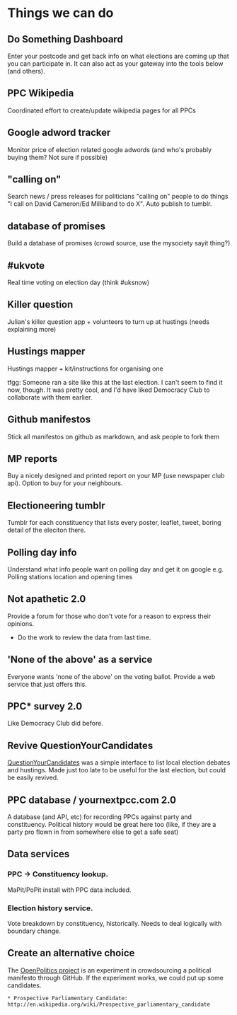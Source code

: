# Things we can do

## Do Something Dashboard

Enter your postcode and get back info on what elections are coming up that you can participate in. It can also act as your gateway into the tools below (and others).

## PPC Wikipedia

Coordinated effort to create/update wikipedia pages for all PPCs

## Google adword tracker

Monitor price of election related google adwords (and who's probably buying them? Not sure if possible)


## "calling on"

Search news / press releases for politicians "calling on" people to do things "I call on David Cameron/Ed Milliband to do X". Auto publish to tumblr.


## database of promises

Build a database of promises (crowd source, use the mysociety sayit thing?)

## #ukvote

Real time voting on election day (think #uksnow)

## Killer question

Julian's killer question app + volunteers to turn up at hustings (needs explaining more)

## Hustings mapper

Hustings mapper + kit/instructions for organising one

tfgg: Someone ran a site like this at the last election. I can't seem to find it now, though. It was pretty cool, and I'd have liked Democracy Club to collaborate with them earlier.

## Github manifestos
Stick all manifestos on github as markdown, and ask people to fork them

## MP reports
Buy a nicely designed and printed report on your MP (use newspaper club api). Option to buy for your neighbours.

## Electioneering tumblr

Tumblr for each constituency that lists every poster, leaflet, tweet, boring detail of the eleciton there.

## Polling day info

Understand what info people want on polling day and get it on google e.g. Polling stations location and opening times

## Not apathetic 2.0

Provide a forum for those who don't vote for a reason to express their opinions.

* Do the work to review the data from last time.

## 'None of the above' as a service

Everyone wants 'none of the above' on the voting ballot.  Provide a web service that just offers this.

## PPC* survey 2.0

Like Democracy Club did before.  

## Revive QuestionYourCandidates

[QuestionYourCandidates](https://github.com/Floppy/questionyourcandidates) was a simple interface to list local election debates and hustings. Made just too late to be useful for the last election, but could be easily revived.

## PPC database / yournextpcc.com 2.0

A database (and API, etc) for recording PPCs against party and constituency.  Political history would be great here too (like, if they are a party pro flown in from somewhere else to get a safe seat)


## Data services

### PPC -> Constituency lookup.

MaPit/PoPit install with PPC data included.

### Election history service. 

Vote breakdown by constituency, historically.  Needs to deal logically with boundary change.


## Create an alternative choice

The [OpenPolitics project](http://openpolitics.github.io/manifesto) is an experiment in crowdsourcing a political manifesto through GitHub. If the experiment works, we could put up some candidates.

    * Prospective Parliamentary Candidate: http://en.wikipedia.org/wiki/Prospective_parliamentary_candidate
